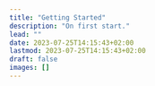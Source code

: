 ```yaml
---
title: "Getting Started"
description: "On first start."
lead: ""
date: 2023-07-25T14:15:43+02:00
lastmod: 2023-07-25T14:15:43+02:00
draft: false
images: []
---
```

